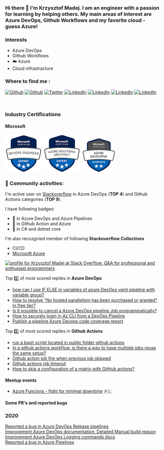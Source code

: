 ### Hi there 👋 I'm Krzysztof Madej. I am an engineer with a passion for learning by helping others. My main areas of interest are Azure DevOps, Github Workflows and my favorite cloud - guess Azure!


### Interests
- Azure DevOps
- Github Workflows
- :cloud: Azure
- Cloud infrastracture

### Where to find me :

<a href="http://thecodemanual.pl" target="_blank"><img alt="Github" src="https://img.shields.io/badge/The%20Code%20Manual-d4a259" /></a>
<a href="https://github.com/kmadof" target="_blank"><img alt="Github" src="https://img.shields.io/badge/GitHub-%2312100E.svg?&style=for-the-badge&logo=Github&logoColor=white" /></a>
<a href="https://twitter.com/kmadof" target="_blank"><img alt="Twitter" src="https://img.shields.io/badge/twitter-%231DA1F2.svg?&style=for-the-badge&logo=twitter&logoColor=white" /></a>
<a href="https://www.linkedin.com/in/krzysztof-madej/" target="_blank"><img alt="LinkedIn" src="https://img.shields.io/badge/linkedin-%230077B5.svg?&style=for-the-badge&logo=linkedin&logoColor=white" /></a>
<a href="https://stackoverflow.com/users/2347999/krzysztof-madej?tab=profile" target="_blank"><img alt="LinkedIn" src="https://img.shields.io/badge/Stack_Overflow-FE7A16?style=for-the-badge&logo=stack-overflow&logoColor=white" /></a>
<a href="https://github.com/kmadof/devops-manual" target="_blank"><img alt="LinkedIn" src="https://img.shields.io/badge/Azure_DevOps-0078D7?style=for-the-badge&logo=azure-devops&logoColor=white" /></a>
<a href="https://github.com/kmadof/github-actions-manual" target="_blank"><img alt="LinkedIn" src="https://img.shields.io/badge/GitHub_Actions-2088FF?style=for-the-badge&logo=github-actions&logoColor=white" /></a>

<br />

### Industry Certifications
#### Microsoft
[<img src="Images/microsoft-certified-devops-engineer-expert.png">](https://learn.microsoft.com/api/credentials/share/en-us/KrzysztofMadej/5175D73D2D0AD037?sharingId=66DE675034B61481)
[<img src="Images/azure-solutions-architect-expert.png">](https://learn.microsoft.com/api/credentials/share/en-us/KrzysztofMadej/76031DA3EE5228A0?sharingId=66DE675034B61481)
[<img src="Images/azure-developer-associate.png">](https://learn.microsoft.com/api/credentials/share/en-us/KrzysztofMadej/967CA18B07734ED6?sharingId=66DE675034B61481)

### 👯 Community activities:
I'm active user on [Stackoverflow](https://stackoverflow.com/users/2347999/krzysztof-madej) in Azure DevOps (**TOP 4**) and Github Actions categories (**TOP 9**).

I have following badges:
- 🥇 in Azure DevOps and Azure Pipelines
- 🥈 in Github Action and Azure
- 🥉 in C# and dotnet core

I'm also recozgnied member of following **Stackoverflow Collectives**
- CI/CD
- [Microsoft Azure](https://azure.microsoft.com/en-us/blog/join-the-azure-collective-on-stack-overflow/#:~:text=Recognized%20Members%20are%20acknowledged%20on,developers%20to%20work%20better%20together.)


<a href="https://stackoverflow.com/users/2347999/krzysztof-madej"><img src="https://stackoverflow.com/users/flair/2347999.png" width="208" height="58" alt="profile for Krzysztof Madej at Stack Overflow, Q&amp;A for professional and enthusiast programmers" title="profile for Krzysztof Madej at Stack Overflow, Q&amp;A for professional and enthusiast programmers"></a>

Top 5️⃣ of most scored repiles in **Azure DevOps**

- [how can I use IF ELSE in variables of azure DevOps yaml pipeline with variable group?](https://stackoverflow.com/questions/58823004/how-can-i-use-if-else-in-variables-of-azure-devops-yaml-pipeline-with-variable-g/64017113#64017113)
- [How to resolve "No hosted parallelism has been purchased or granted" in free tier?](https://stackoverflow.com/questions/68405027/how-to-resolve-no-hosted-parallelism-has-been-purchased-or-granted-in-free-tie/68405383#68405383)
- [Is it possible to cancel a Azure DevOps pipeline Job programmatically?](https://stackoverflow.com/questions/62044055/is-it-possible-to-cancel-a-azure-devops-pipeline-job-programmatically/62045367#62045367)
- [How to securely login in Az CLI from a DevOps Pipeline](https://stackoverflow.com/questions/64502148/how-to-securely-login-in-az-cli-from-a-devops-pipeline/64502183#64502183)
- [Publish a pipeline Azure Devops code coverage report](https://stackoverflow.com/questions/64592534/publish-a-pipeline-azure-devops-code-coverage-report/64597209#64597209)

Top 5️⃣ of most scored repiles in **Github Actions**
- [run a bash script located in public folder github actions](https://stackoverflow.com/questions/65609835/run-a-bash-script-located-in-public-folder-github-actions/65610357#65610357)
- [In a github actions workflow, is there a way to have multiple jobs reuse the same setup?](https://stackoverflow.com/questions/65242830/in-a-github-actions-workflow-is-there-a-way-to-have-multiple-jobs-reuse-the-sam/65243912#65243912)
- [Github action job fire when previous job skipped](https://stackoverflow.com/questions/69354003/github-action-job-fire-when-previous-job-skipped/69354134#69354134)
- [Github actions job timeout](https://stackoverflow.com/questions/68187987/github-actions-job-timeout/68192519#68192519)
- [How to skip a configuration of a matrix with GitHub actions?](https://stackoverflow.com/questions/68994484/how-to-skip-a-configuration-of-a-matrix-with-github-actions/68994907#68994907)
  
#### Meetup events

- [Azure Funcions - fight for minimal downtime](https://www.youtube.com/watch?v=0KL8qgj3Wag&t=23s&ab_channel=AzureUserGroupPoland) 🇵🇱

#### Some PR's and reported bugs

### 2020
[Reported a bug in Azure DevOps Release pipelines](https://developercommunity.visualstudio.com/content/problem/1278001/view-yaml-doesnt-work-for-releases.html) </br>
[Improvement Azure DevOps documentation: Detailed Manual build reason](https://github.com/MicrosoftDocs/azure-devops-docs/pull/9709) </br>
[Improvement Azure DevOps Logging commands docs](https://github.com/MicrosoftDocs/azure-devops-docs/commit/58ac83a40752fa30e865757dd2245367acc11851) </br>
[Reported a bug in Azure Pipelines](https://developercommunity2.visualstudio.com/t/and-condition-on-stage-level-is-incorrectly-evaulu/1236160?from=email) </br>

<!--
**kmadof/kmadof** is a ✨ _special_ ✨ repository because its `README.md` (this file) appears on your GitHub profile.

Here are some ideas to get you started:

- 🔭 I’m currently working on ...
- 🌱 I’m currently learning ...
- 👯 I’m looking to collaborate on ...
- 🤔 I’m looking for help with ...
- 💬 Ask me about ...
- 📫 How to reach me: ...
- 😄 Pronouns: ...
- ⚡ Fun fact: ...
-->

[website]: http://thecodemanual.pl
[twitter]: https://twitter.com/kmadof
[linkedin]: https://www.linkedin.com/in/krzysztof-madej/
